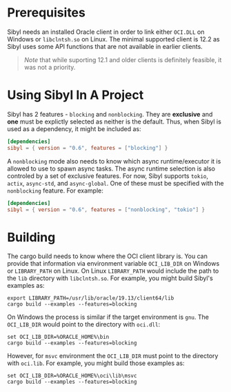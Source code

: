 # Prerequisites

Sibyl needs an installed Oracle client in order to link either `OCI.DLL` on Windows or `libclntsh.so` on Linux. The minimal supported client is 12.2 as Sibyl uses some API functions that are not available in earlier clients.

> *Note* that while suporting 12.1 and older clients is definitely feasible, it was not a priority.

# Using Sibyl In A Project

Sibyl has 2 features - `blocking` and `nonblocking`. They are **exclusive** and **one** must be explictly selected as neither is the default. Thus, when Sibyl is used as a dependency, it might be included as:

```toml
[dependencies]
sibyl = { version = "0.6", features = ["blocking"] }
```

A `nonblocking` mode also needs to know which async runtime/executor it is allowed to use to spawn async tasks. The async runtime selection is also controled by a set of exclusive features. For now, Sibyl supports `tokio`, `actix`, `async-std`, and `async-global`. One of these must be specified with the `nonblocking` feature. For example:

```toml
[dependencies]
sibyl = { version = "0.6", features = ["nonblocking", "tokio"] }
```

# Building

The cargo build needs to know where the OCI client library is. You can provide that information via environment variable `OCI_LIB_DIR` on Windows or `LIBRARY_PATH` on Linux. On Linux `LIBRARY_PATH` would include the path to the `lib` directory with `libclntsh.so`. For example, you might build Sibyl's examples as:

```shell
export LIBRARY_PATH=/usr/lib/oracle/19.13/client64/lib
cargo build --examples --features=blocking
```

On Windows the process is similar if the target environment is `gnu`. The `OCI_LIB_DIR` would point to the directory with `oci.dll`:

```plaintext
set OCI_LIB_DIR=%ORACLE_HOME%\bin
cargo build --examples --features=blocking
```

However, for `msvc` environment the `OCI_LIB_DIR` must point to the directory with `oci.lib`. For example, you might build those examples as:

```plaintext
set OCI_LIB_DIR=%ORACLE_HOME%\oci\lib\msvc
cargo build --examples --features=blocking
```
